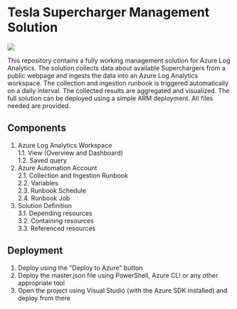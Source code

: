 # Tesla Supercharger Management Solution

<a href="https://portal.azure.com/#create/Microsoft.Template/uri/https%3A%2F%2Fraw.githubusercontent.com%2FMarcelZehner%2FTeslaSupercharger%2Fmaster%2FLogAnalyticsSolution-TeslaSupercharger%2Fmaster.json" target="_blank">
    <img src="http://azuredeploy.net/deploybutton.png"/>
</a>

This repository contains a fully working management solution for Azure Log Analytics. The solution collects data about available Superchargers from a public webpage and ingests the data into an Azure Log Analytics workspace. The collection and ingestion runbook is triggered automatically on a daily interval. The collected results are aggregated and visualized. The full solution can be deployed using a simple ARM deployment. All files needed are provided.

## Components
1. Azure Log Analytics Workspace<br>
  1.1. View (Overview and Dashboard)<br>
  1.2. Saved query<br>
2. Azure Automation Account<br>
  2.1. Collection and Ingestion Runbook<br>
  2.2. Variables<br>
  2.3. Runbook Schedule<br>
  2.4. Runbook Job<br>
3. Solution Definition<br>
  3.1. Depending resources<br>
  3.2. Containing resources<br>
  3.3. Referenced resources<br>

## Deployment
1. Deploy using the "Deploy to Azure" button
2. Deploy the master.json file using PowerShell, Azure CLI or any other appropriate tool
3. Open the project using Visual Studio (with the Azure SDK installed) and deploy from there 
